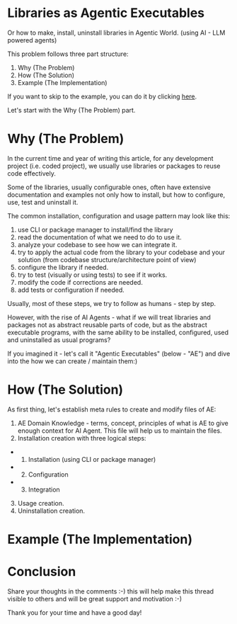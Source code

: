 # Libraries as Agentic Executables

Or how to make, install, uninstall libraries in Agentic World. (using AI - LLM powered agents)

This problem follows three part structure:

1. Why (The Problem)
2. How (The Solution)
3. Example (The Implementation)

If you want to skip to the example, you can do it by clicking [here](#example-the-implementation).

Let's start with the Why (The Problem) part.

# Why (The Problem)

In the current time and year of writing this article, for any development project (i.e. coded project), we usually use libraries or packages to reuse code effectively.

Some of the libraries, usually configurable ones, often have extensive documentation and examples not only how to install, but how to configure, use, test and uninstall it.

The common installation, configuration and usage pattern may look like this:

1. use CLI or package manager to install/find the library
2. read the documentation of what we need to do to use it.
3. analyze your codebase to see how we can integrate it.
4. try to apply the actual code from the library to your codebase and your solution (from codebase structure/architecture point of view)
5. configure the library if needed.
6. try to test (visually or using tests) to see if it works.
7. modify the code if corrections are needed.
8. add tests or configuration if needed.

Usually, most of these steps, we try to follow as humans - step by step.

However, with the rise of AI Agents - what if we will treat libraries and packages not as abstract reusable parts of code, but as the abstract executable programs, with the same ability to be installed, configured, used and uninstalled as usual programs?

If you imagined it - let's call it "Agentic Executables" (below - "AE") and dive into the how we can create / maintain them:)

# How (The Solution)

As first thing, let's establish meta rules to create and modify files of AE:

1. AE Domain Knowledge - terms, concept, principles of what is AE to give enough context for AI Agent. This file will help us to maintain the files.
2. Installation creation with three logical steps:

- 1. Installation (using CLI or package manager)
- 2. Configuration
- 3. Integration

3. Usage creation.
4. Uninstallation creation.

# Example (The Implementation)

# Conclusion

Share your thoughts in the comments :-) this will help make this thread visible to others and will be great support and motivation :-)

Thank you for your time and have a good day!
